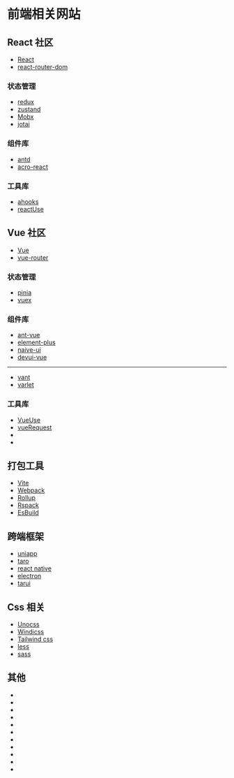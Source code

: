 # 前端相关网站

## React 社区

- [React](https://react.dev/)
- [react-router-dom](https://reactrouter.com/en/main)

### 状态管理

- [redux]()
- [zustand](https://docs.pmnd.rs/zustand/getting-started/introduction)
- [Mobx]()
- [jotai]()

### 组件库

- [antd]()
- [acro-react]()

### 工具库

- [ahooks](https://ahooks.gitee.io/zh-CN)
- [reactUse]()

## Vue 社区

- [Vue](https://cn.vuejs.org/)
- [vue-router](https://router.vuejs.org/zh/)

### 状态管理

- [pinia](https://pinia.web3doc.top/)
- [vuex]()

### 组件库

- [ant-vue]()
- [element-plus]()
- [naive-ui]()
- [devui-vue]()

---

- [vant]()
- [varlet]()

### 工具库

- [VueUse](https://vueuse.org/guide/)
- [vueRequest]()
- []()
- []()

## 打包工具

- [Vite](https://cn.vitejs.dev/)
- [Webpack](https://www.webpackjs.com/)
- [Rollup](https://cn.rollupjs.org/)
- [Rspack](https://www.rspack.dev/zh/)
- [EsBuild](https://esbuild.docschina.org/)

## 跨端框架

- [uniapp]()
- [taro]()
- [react native]()
- [electron]()
- [tarui]()

## Css 相关

- [Unocss](https://unocss.dev/)
- [Windicss](https://cn.windicss.org/)
- [Tailwind css](https://tailwindcss.com/)
- [less](https://less.devjs.cn/)
- [sass](https://www.sass.hk/)


## 其他

- []()
- []()
- []()
- []()
- []()
- []()
- []()
- []()
- []()
- []()
- []()